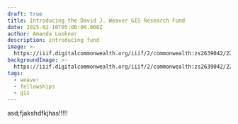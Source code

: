 ```yaml
---
draft: true
title: Introducing the David J. Weaver GIS Research Fund
date: 2025-02-10T05:00:00.000Z
author: Amanda Lookner
description: introducing fund
image: >-
  https://iiif.digitalcommonwealth.org/iiif/2/commonwealth:zs2639042/229,2028,3431,1959/1200,/0/default.jpg
backgroundImage: >-
  https://iiif.digitalcommonwealth.org/iiif/2/commonwealth:zs2639042/229,2028,3431,1959/1200,/0/default.jpg
tags:
  - weaver
  - fellowships
  - gis
---
```


asd;fjakshdfkjhas!!!!!

